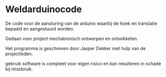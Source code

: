 # Weldarduinocode
De code voor de aansturing van de arduino waarbij de hoek en translatie bepaald en aangestuurd worden.

Gedaan voor project mechatronisch ontwerpen en ontwikkelen. 

Het programma is geschreven door Jasper Dekker met hulp van de projectleden.

gebruik software is compleet voor eigen risico en kan resulteren in schade bij missbruik.
